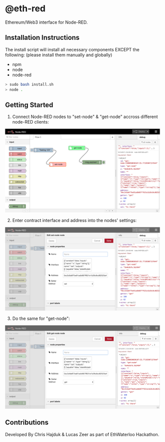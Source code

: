 # @eth-red

Ethereum/Web3 interface for Node-RED. 

## Installation Instructions

The install script will install all necessary components EXCEPT the following:
(please install them manually and globally)

* npm
* node
* node-red

```bash
> sudo bash install.sh
> node .
```

## Getting Started

1. Connect Node-RED nodes to "set-node" & "get-node" accross different node-RED clients:

![UI](/docs/preview.png?raw=true)

2. Enter contract interface and address into the nodes' settings:

![UI](/docs/setter-settings.png?raw=true)

3. Do the same for "get-node":

![UI](/docs/getter-settings.png?raw=true)

## Contributions

Developed By Chris Hajduk & Lucas Zeer as part of EthWaterloo Hackathon.
